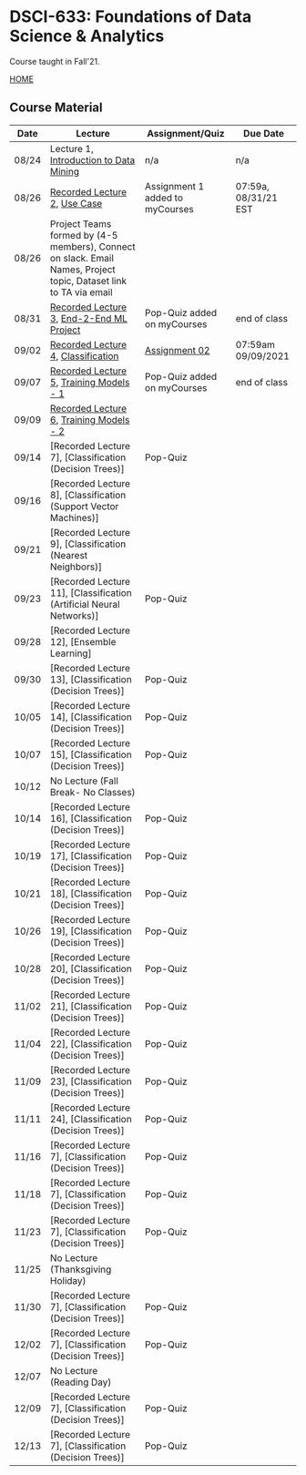 # DSCI-633: Foundations of Data Science & Analytics
Course taught in Fall'21.

[HOME](https://github.com/aiforsec/RIT-DSCI-633-FDS)
## Course Material
| Date | Lecture | Assignment/Quiz | Due Date | 
|-------|----------|--------------------------|----------|
| 08/24 |Lecture 1, [Introduction to Data Mining](https://github.com/aiforsec/RIT-DSCI-633-FDS/blob/main/Syllabus/Lecture01/Lec01.pptx) | n/a | n/a |
| 08/26 |[Recorded Lecture 2](https://rit.zoom.us/rec/share/KzqVMPFxiQuyh5gc_082lpMAbuq_l0qBFWq5J-IhcEqSFJDH4JGW9NsujsPNL7Bh.EwV9roO3NykOJwU9), [Use Case](https://github.com/aiforsec/RIT-DSCI-633-FDS/blob/main/Syllabus/Lecture02/Lec02_CaseStudy.pptx) | Assignment 1 added to myCourses | 07:59a, 08/31/21 EST |
| 08/26 | Project Teams formed by (4-5 members), Connect on slack. Email Names, Project topic, Dataset link to TA via email| | |07:59a, 09/14/21 EST|
| 08/31 | [Recorded Lecture 3](https://rit.zoom.us/rec/share/4DVf39c6gjH8B8Eoagsy_UQkL_1bDPVrL1B9HnRiEDQxIrgrd90PhdIL7tL4TV-b.25eVdTjxCAgEBV2s), [End-2-End ML Project](https://github.com/aiforsec/RIT-DSCI-633-FDS/blob/main/Syllabus/Lecture03/Lec03.pptx) | Pop-Quiz added on myCourses | end of class |
| 09/02 | [Recorded Lecture 4](https://rit.zoom.us/rec/share/j8UE8RdCwzxM8HVG7QUKX1OF3RId-Keh2EjYzI8mENjQ8noNzDS3w6NqMKuhxN2v.wFYyMkjVhxn69uL7), [Classification](https://github.com/aiforsec/RIT-DSCI-633-FDS/blob/main/Syllabus/Lecture04/Lec04.pptx) | [Assignment 02](https://github.com/aiforsec/RIT-DSCI-633-FDS/blob/main/Assignments/DSCI_633_Assignment_02.ipynb)| 07:59am 09/09/2021 |
| 09/07 | [Recorded Lecture 5](https://rit.zoom.us/rec/share/sg2OBJLR7y509xWgQC013-yUMtyB3mCSahbMkhujXkYfAtdRzSSnY-DYDU0kOCpi.se7U0xAlD_gyzp99), [Training Models - 1](https://github.com/aiforsec/RIT-DSCI-633-FDS/blob/main/Syllabus/Lecture05/Lec05.pptx) | Pop-Quiz added on myCourses | end of class |
| 09/09 | [Recorded Lecture 6](https://rit.zoom.us/rec/share/6S3pqSOUVjs9Kl2TETcG2yRgYH7XYY2_KQIXUKX_LPMEdS9kAeRSzWREhV6E6alT.a_BgCdhNKWe2mMAT), [Training Models - 2](https://github.com/aiforsec/RIT-DSCI-633-FDS/blob/main/Syllabus/Lecture06/Lec06.pptx)|
| 09/14 | [Recorded Lecture 7], [Classification (Decision Trees)] | Pop-Quiz | |
| 09/16 | [Recorded Lecture 8], [Classification (Support Vector Machines)] | | |
| 09/21 | [Recorded Lecture 9], [Classification (Nearest Neighbors)] | | |
| 09/23 | [Recorded Lecture 11], [Classification (Artificial Neural Networks)] | Pop-Quiz | |
| 09/28 | [Recorded Lecture 12], [Ensemble Learning] | | |
| 09/30 | [Recorded Lecture 13], [Classification (Decision Trees)] | Pop-Quiz | |
| 10/05 | [Recorded Lecture 14], [Classification (Decision Trees)] | Pop-Quiz | |
| 10/07 | [Recorded Lecture 15], [Classification (Decision Trees)] | Pop-Quiz | |
| 10/12 | No Lecture (Fall Break- No Classes) | | |
| 10/14 | [Recorded Lecture 16], [Classification (Decision Trees)] | Pop-Quiz | |
| 10/19 | [Recorded Lecture 17], [Classification (Decision Trees)] | Pop-Quiz | |
| 10/21 | [Recorded Lecture 18], [Classification (Decision Trees)] | Pop-Quiz | |
| 10/26 | [Recorded Lecture 19], [Classification (Decision Trees)] | Pop-Quiz | |
| 10/28 | [Recorded Lecture 20], [Classification (Decision Trees)] | Pop-Quiz | |
| 11/02 | [Recorded Lecture 21], [Classification (Decision Trees)] | Pop-Quiz | |
| 11/04 | [Recorded Lecture 22], [Classification (Decision Trees)] | Pop-Quiz | |
| 11/09 | [Recorded Lecture 23], [Classification (Decision Trees)] | Pop-Quiz | |
| 11/11 | [Recorded Lecture 24], [Classification (Decision Trees)] | Pop-Quiz | |
| 11/16 | [Recorded Lecture 7], [Classification (Decision Trees)] | Pop-Quiz | |
| 11/18 | [Recorded Lecture 7], [Classification (Decision Trees)] | Pop-Quiz | |
| 11/23 | [Recorded Lecture 7], [Classification (Decision Trees)] | Pop-Quiz | |
| 11/25 | No Lecture (Thanksgiving Holiday)| | |
| 11/30 | [Recorded Lecture 7], [Classification (Decision Trees)] | Pop-Quiz | |
| 12/02 | [Recorded Lecture 7], [Classification (Decision Trees)] | Pop-Quiz | |
| 12/07 | No Lecture (Reading Day) | | |
| 12/09 | [Recorded Lecture 7], [Classification (Decision Trees)] | Pop-Quiz | |
| 12/13 | [Recorded Lecture 7], [Classification (Decision Trees)] | Pop-Quiz | |




